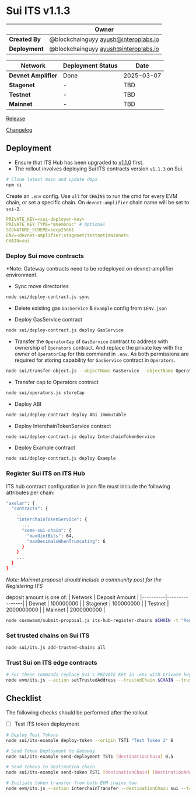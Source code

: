 # Sui ITS v1.1.3

|  | **Owner** |
|-----------|------------|
| **Created By** | @blockchainguyy <ayush@interoplabs.io> |
| **Deployment** | @blockchainguyy <ayush@interoplabs.io> |

| **Network** | **Deployment Status** | **Date** |
|-------------|----------------------|----------|
| **Devnet Amplifier** | Done | 2025-03-07 |
| **Stagenet** | - | TBD |
| **Testnet** | - | TBD |
| **Mainnet** | - | TBD |

[Release](https://github.com/axelarnetwork/axelar-cgp-sui/releases/tag/v1.1.3)

[Changelog](https://github.com/axelarnetwork/axelar-cgp-sui/blob/v1.1.3/CHANGELOG.md)

## Deployment

- Ensure that ITS Hub has been upgraded to [v1.1.0](../cosmwasm/2025-01-ITS-v1.1.0.md) first.
- The rollout involves deploying Sui ITS contracts version `v1.1.3` on Sui.

```bash
# Clone latest main and update deps
npm ci
```

Create an `.env` config. Use `all` for `CHAINS` to run the cmd for every EVM chain, or set a specific chain. On `devnet-amplifier` chain name will be set to `sui-2`.

```yaml
PRIVATE_KEY=<sui-deployer-key>
PRIVATE_KEY_TYPE="mnemonic" # Optional
SIGNATURE_SCHEME=secp256k1
ENV=<devnet-amplifier|stagenet|testnet|mainnet>
CHAIN=sui
```

### Deploy Sui move contracts
*Note: Gateway contracts need to be redeployed on devnet-amplifier environment.
- Sync move directories
```bash
node sui/deploy-contract.js sync
```

- Delete existing gas `GasService` & `Example` config from `$ENV.json`

- Deploy GasService contract
```bash
node sui/deploy-contract.js deploy GasService
```

- Transfer the `OperatorCap` of `GasService` contract to address with ownership of `Operators` contract. And replace the private key with the owner of `OperatorCap` for this command in `.env`. As both permissions are required for storing capability for `GasService` contract in `Operators`.
```bash
node sui/transfer-object.js --objectName GasService --objectName OperatorCap --recipient $OPERATOR
```

- Transfer cap to Operators contract
```bash
node sui/operators.js storeCap
```

- Deploy ABI
```bash
node sui/deploy-contract deploy Abi immmutable
```

- Deploy InterchainTokenService contract
```bash
node sui/deploy-contract.js deploy InterchainTokenService
```

- Deploy Example contract
```bash
node sui/deploy-contract.js deploy Example
```

### Register Sui ITS on ITS Hub

ITS hub contract configuration in json file must include the following attributes per chain:
```bash
"axelar": {
  "contracts": {
    ...
    "InterchainTokenService": {
      ...
      "some-sui-chain": {
        "maxUintBits": 64,
        "maxDecimalsWhenTruncating": 6
      }
    }
    ...
  }
}
```

*Note: Mainnet proposal should include a community post for the Registering ITS*

deposit amount is one of:
| Network  | Deposit Amount |
|----------|----------------|
| Devnet   | 100000000      |
| Stagenet | 100000000      |
| Testnet  | 2000000000     |
| Mainnet  | 2000000000     |

```bash
node cosmwasm/submit-proposal.js its-hub-register-chains $CHAIN -t "Register ITS for Sui chain" -d "Register ITS for Sui chain at ITS Hub contract" --deposit $DEPOSIT_AMOUNT
```

### Set trusted chains on Sui ITS
```bash
node sui/its.js add-trusted-chains all
```

### Trust Sui on ITS edge contracts
```bash
# For these commands replace Sui's PRIVATE KEY in .env with private key for EVM chains
node evm/its.js --action setTrustedAddress --trustedChain $CHAIN --trustedAddress hub --chainNames all
```

## Checklist

The following checks should be performed after the rollout

- [ ]  Test ITS token deployment

```bash
# Deploy Test Tokens
node sui/its-example deploy-token --origin TST1 "Test Token 1" 6

# Send Token Deployment to Gateway
node sui/its-example send-deployment TST1 [destinationChain] 0.5

# Send Tokens to Destination chain
node sui/its-example send-token TST1 [destinationChain] [destinationAddress] 0.5 1

# Initiate token transfer from both EVM chains too
node evm/its.js --action interchainTransfer --destinationChain sui --tokenId [tokenId] --destinationAddress [recipientAddress] --amount 1 --gasValue 0.5
```
